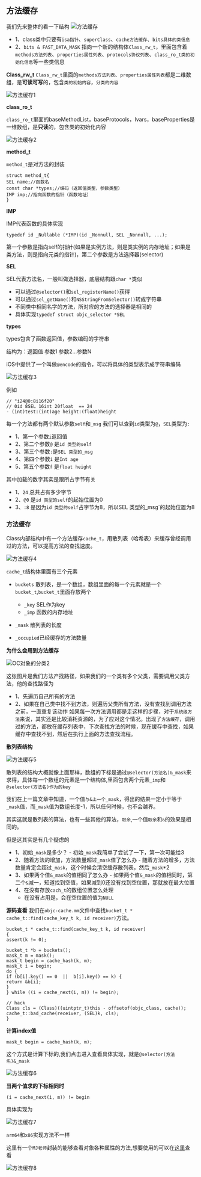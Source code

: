 ## 方法缓存

我们先来整体的看一下结构
![方法缓存](https://github.com/SunshineBrother/JHBlog/blob/master/iOS知识点/RunTime/方法缓存.png)

- 1、class类中只要有`isa指针`、`superClass`、`cache方法缓存`、`bits具体的类信息` 
- 2、`bits & FAST_DATA_MASK` 指向一个新的结构体`Class_rw_t`，里面包含着`methods方法列表`、`properties属性列表`、`protocols协议列表`、`class_ro_t类的初始化信息`等一些类信息


**Class_rw_t**
`Class_rw_t`里面的`methods方法列表`、`properties属性列表`都是二维数组，是**可读可写**的，包含`类的初始内容`，`分类的内容`

![方法缓存1](https://github.com/SunshineBrother/JHBlog/blob/master/iOS知识点/RunTime/方法缓存1.png)

**class_ro_t**

`class_ro_t`里面的baseMethodList，baseProtocols，Ivars，baseProperties是一维数组，是**只读**的，包含类的初始化内容

![方法缓存2](https://github.com/SunshineBrother/JHBlog/blob/master/iOS知识点/RunTime/方法缓存2.png)


**method_t**

`method_t`是对方法的封装
```
struct method_t{
SEL name;//函数名
const char *types;//编码（返回值类型，参数类型）
IMP imp;//指向函数的指针（函数地址）
}
```

**IMP**

IMP代表函数的具体实现
```
typedef id _Nullable (*IMP)(id _Nonnull, SEL _Nonnull, ...); 
```
第一个参数是指向self的指针(如果是实例方法，则是类实例的内存地址；如果是类方法，则是指向元类的指针)，第二个参数是方法选择器(selector)

**SEL**

SEL代表方法名，一般叫做选择器，底层结构跟`char *`类似
- 可以通过`@selector()`和`sel_registerName()`获得
- 可以通过`sel_getName()`和`NSStringFromSelector()`转成字符串
- 不同类中相同名字的方法，所对应的方法的选择器是相同的
- 具体实现`typedef struct objc_selector *SEL`

**types**

types包含了函数返回值，参数编码的字符串

结构为：返回值  参数1 参数2...参数N

iOS中提供了一个叫做`@encode`的指令，可以将具体的类型表示成字符串编码

![方法缓存3](https://github.com/SunshineBrother/JHBlog/blob/master/iOS知识点/RunTime/方法缓存3.png)


例如
```
// "i24@0:8i16f20"
// 0id 8SEL 16int 20float  == 24
- (int)test:(int)age height:(float)height
```
每一个方法都有两个默认参数`self`和`_msg`
我们可以查到`id`类型为`@`，`SEL`类型为`:`
- 1、第一个参数`i`返回值
- 2、第二个参数`@` 是`id 类型的self`
- 3、第三个参数`:`是`SEL 类型的_msg`
- 4、第四个参数`i` 是`Int age`
- 5、第五个参数`f` 是`float height`

其中加载的数字其实是跟所占字节有关
- 1、`24` 总共占有多少字节
- 2、`@0`  是`id 类型的self`的起始位置为0
- 3、`:8` 是因为`id 类型的self`占字节为8，所以SEL 类型的_msg`的起始位置为8




### 方法缓存
Class内部结构中有一个方法缓存`cache_t`，用散列表（哈希表）来缓存曾经调用过的方法，可以提高方法的查找速度。


![方法缓存4](https://github.com/SunshineBrother/JHBlog/blob/master/iOS知识点/RunTime/方法缓存4.png)

`cache_t`结构体里面有三个元素
- `buckets` 散列表，是一个数组，数组里面的每一个元素就是一个`bucket_t`,`bucket_t`里面存放两个
    - `_key` SEL作为key
    - `_imp` 函数的内存地址

- `_mask` 散列表的长度
- `_occupied`已经缓存的方法数量


**为什么会用到方法缓存**

 ![OC对象的分类2](https://github.com/SunshineBrother/JHBlog/blob/master/iOS知识点/images/OC对象的分类2.png)

这张图片是我们方法产找路径，如果我们的一个类有多个父类，需要调用父类方法，他的查找路径为
- 1、先遍历自己所有的方法
- 2、如果在自己类中找不到方法，则遍历父类所有方法，没有查找到调用方法之前，一直重复该动作
如果每一次方法调用都是走这样的步骤，对于`系统级方法`来说，其实还是比较消耗资源的，为了应对这个情况。出现了`方法缓存`，调用过的方法，都放在缓存列表中，下次查找方法的时候，现在缓存中查找，如果缓存中查找不到，然后在执行上面的方法查找流程。
 

**散列表结构**

![方法缓存5](https://github.com/SunshineBrother/JHBlog/blob/master/iOS知识点/RunTime/方法缓存5.png)

散列表的结构大概就像上面那样，数组的下标是通过`@selector(方法名)&_mask`来求得，具体每一个数组的元素是一个结构体,里面包含两个元素`_imp`和`@selector(方法名)作为的key`

我们在上一篇文章中知道，一个值`与&上一个_mask`，得出的结果一定小于等于`_mask`值，而`_mask`值为数组长度-1，所以任何时候，也不会越界。

其实这就是散列表的算法，也有一些其他的算法，`取余`,一个值`取余`和`&`的效果是相同的。


但是这其实是有几个疑虑的
- 1、初始`_mask`是多少？
        - 初始`_mask`我简单了尝试了一下，第一次可能给3
- 2、随着方法的增加，方法数量超过`_mask`值了怎么办
        - 随着方法的增多，方法数量肯定会超过`_mask`，这个时候会清空缓存散列表，然后`_mask`*2
- 3、如果两个值`&_mask`的值相同了怎么办
        -  如果两个值`&_mask`的值相同时，第二个`&`减一，知道找到空值，如果减到0还没有找到空位置，那就放在最大位置
- 4、在没有存放`cach_t`的数组位置怎么处理
    - 在没有占用是，会在空位置的值为`NULL`


**源码查看**
我们在`objc-cache.mm`文件中查找`bucket_t * cache_t::find(cache_key_t k, id receiver)`方法。

```
bucket_t * cache_t::find(cache_key_t k, id receiver)
{
assert(k != 0);

bucket_t *b = buckets();
mask_t m = mask();
mask_t begin = cache_hash(k, m);
mask_t i = begin;
do {
if (b[i].key() == 0  ||  b[i].key() == k) {
return &b[i];
}
} while ((i = cache_next(i, m)) != begin);

// hack
Class cls = (Class)((uintptr_t)this - offsetof(objc_class, cache));
cache_t::bad_cache(receiver, (SEL)k, cls);
}
```


**计算index值**
```
mask_t begin = cache_hash(k, m);
```
这个方式是计算下标的,我们点击进入查看具体实现，就是`@selector(方法名)&_mask`

![方法缓存6](https://github.com/SunshineBrother/JHBlog/blob/master/iOS知识点/RunTime/方法缓存6.png)

**当两个值求的下标相同时**
```
(i = cache_next(i, m)) != begin
```
具体实现为

![方法缓存7](https://github.com/SunshineBrother/JHBlog/blob/master/iOS知识点/RunTime/方法缓存7.png)

`arm64`和`x86`实现方法不一样





这里有一个`MJ老师`封装的能够查看对象各种属性的方法,想要使用的可以在[这里](https://github.com/SunshineBrother/JHBlog/blob/master/iOS知识点/RunTime/MJClassInfo.h)查看

![方法缓存8](https://github.com/SunshineBrother/JHBlog/blob/master/iOS知识点/RunTime/方法缓存8.png)

































